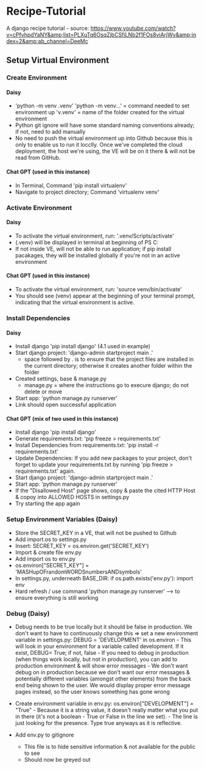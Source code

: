 # Recipe-Tutorial
A django recipe tutorial - source: https://www.youtube.com/watch?v=cPfvhpdYaNY&amp;list=PLXuTq6OsqZjbCSfiLNb2f1FOs8viArjWy&amp;index=2&amp;ab_channel=DeeMc


## Setup Virtual Environment

### Create Environment

#### Daisy
- 'python -m venv .venv' 
    'python -m venv...' = command needed to set environment up
    'v.venv' = name of the folder created for the virtual environment
- Python git ignore will have some standard naming conventions already; if not, need to add manually
- No need to push the virtual environment up into Github because this is only to enable us to run it locclly. Once we've completed the cloud deployment, the host we're using, the VE will be on it there & will not be read from GitHub.

#### Chat GPT (used in this instance)
- In Terminal, Command 'pip install virtualenv'
- Navigate to project directory; Command 'virtualenv venv'


### Activate Environment

#### Daisy
- To activate the virtual environment, run: '.venv/Scripts/activate'
- (.venv) will be displayed in terminal at beginning of PS C:
- If not inside VE, will not be able to run application; if pip install pacakages, they will be installed globally if you're not in an active environment

#### Chat GPT (used in this instance)
- To activate the virtual environment, run: 'source venv/bin/activate'
- You should see (venv) appear at the beginning of your terminal prompt, indicating that the virtual environment is active.


### Install Dependencies

#### Daisy
- Install django 'pip install django' (4.1 used in example)
- Start django project: 'django-admin startproject main .'
    - space followed by . is to ensure that the project files are installed in the current directory; otherwise it creates another folder within the folder
- Created settings, base & manage.py 
    - manage.py = where the instructions go to execure django; do not delete or move
- Start app: 'python manage.py runserver'
- Link should open successful application


#### Chat GPT (mix of two used in this instance)
- Install django 'pip install django'
- Generate requirements.txt: 'pip freeze > requirements.txt'
- Install Dependencies from requirements.txt: 'pip install -r requirements.txt'
- Update Dependencies: If you add new packages to your project, don't forget to update your requirements.txt by running 'pip freeze > requirements.txt' again.
- Start django project: 'django-admin startproject main .'
- Start app: 'python manage.py runserver'
- If the "Disallowed Host" page shows, copy & paste the cited HTTP Host & copoy into ALLOWED HOSTS in settings.py
- Try starting the app again


### Setup Environment Variables (Daisy)
- Store the SECRET_KEY in a VE, that will not be pushed to Github 
- Add import.os to settings.py
- Insert: SECRET_KEY = os.environ.get('SECRET_KEY')
- Import & create file env.py
- Add import os to env.py
- os.environ["SECRET_KEY"] = 'MASHupOFrandomWORDSnumbersANDsymbols'
- In settings.py, underneath BASE_DIR:
        if os.path.exists('env.py'):
            import env
- Hard refresh / use command 'python manage.py runserver' --> to ensure everything is still working


### Debug (Daisy)
- Debug needs to be true locally but it should be false in production. We don't want to have to continuously change this => set a new environment variable in settings.py:
    DEBUG = 'DEVELOPMENT' in os.environ
        - This will look in your environment for a variable called development. If it exist, DEBUG= True; if not, false
        - If you need to debug in production (when things work locally, but not in production), you can add to production environment & will show error messages
        - We don't want debug on in production because we don't want our error messages & potentially different variables (amongst other elements) from the back end being shown to the user. We would display proper error message pages instead, so the user knows something has gone wrong
- Create environment variable in env.py:
    os.environ["DEVELOPMENT"] = "True"
        - Because it is a string value, it doesn't really matter what you put in there (it's not a boolean - True or False in the line we set). 
        - The line is just looking for the presence. Type true anyways as it is reflective.

- Add env.py to gitignore
    - This file is to hide sensitive information & not available for the public to see
    - Should now be greyed out

